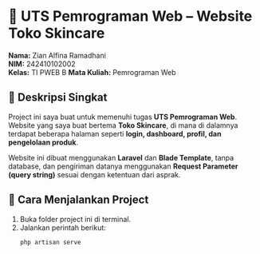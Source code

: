 # 🧴 UTS Pemrograman Web – Website Toko Skincare  

**Nama:** Zian Alfina Ramadhani  
**NIM:** 242410102002  
**Kelas:** TI PWEB B
**Mata Kuliah:** Pemrograman Web  

## 🧠 Deskripsi Singkat
Project ini saya buat untuk memenuhi tugas **UTS Pemrograman Web**.  
Website yang saya buat bertema **Toko Skincare**, di mana di dalamnya terdapat beberapa halaman seperti **login, dashboard, profil, dan pengelolaan produk**.  

Website ini dibuat menggunakan **Laravel** dan **Blade Template**, tanpa database, dan pengiriman datanya menggunakan **Request Parameter (query string)** sesuai dengan ketentuan dari asprak.

## 🚀 Cara Menjalankan Project
1. Buka folder project ini di terminal.  
2. Jalankan perintah berikut:
   ```bash
   php artisan serve

